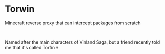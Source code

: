 # Torwin
Minecraft reverse proxy that can intercept packages from scratch

<br>

Named after the main characters of Vinland Saga, but a friend recently told me that it's called Torfin :skull: 
